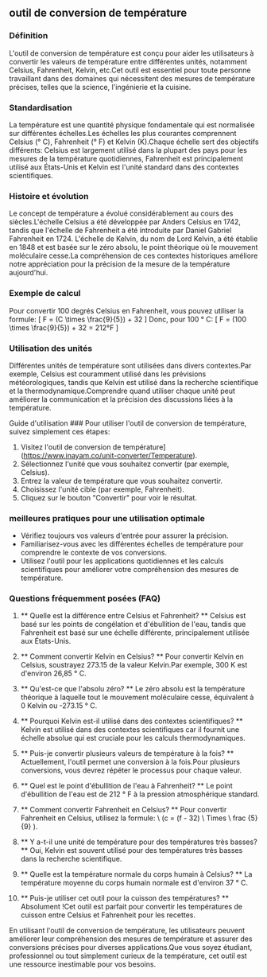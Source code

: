 ## outil de conversion de température

### Définition
L'outil de conversion de température est conçu pour aider les utilisateurs à convertir les valeurs de température entre différentes unités, notamment Celsius, Fahrenheit, Kelvin, etc.Cet outil est essentiel pour toute personne travaillant dans des domaines qui nécessitent des mesures de température précises, telles que la science, l'ingénierie et la cuisine.

### Standardisation
La température est une quantité physique fondamentale qui est normalisée sur différentes échelles.Les échelles les plus courantes comprennent Celsius (° C), Fahrenheit (° F) et Kelvin (K).Chaque échelle sert des objectifs différents: Celsius est largement utilisé dans la plupart des pays pour les mesures de la température quotidiennes, Fahrenheit est principalement utilisé aux États-Unis et Kelvin est l'unité standard dans des contextes scientifiques.

### Histoire et évolution
Le concept de température a évolué considérablement au cours des siècles.L'échelle Celsius a été développée par Anders Celsius en 1742, tandis que l'échelle de Fahrenheit a été introduite par Daniel Gabriel Fahrenheit en 1724. L'échelle de Kelvin, du nom de Lord Kelvin, a été établie en 1848 et est basée sur le zéro absolu, le point théorique où le mouvement moléculaire cesse.La compréhension de ces contextes historiques améliore notre appréciation pour la précision de la mesure de la température aujourd'hui.

### Exemple de calcul
Pour convertir 100 degrés Celsius en Fahrenheit, vous pouvez utiliser la formule:
\[ F = (C \times \frac{9}{5}) + 32 \]
Donc, pour 100 ° C:
\[ F = (100 \times \frac{9}{5}) + 32 = 212°F \]

### Utilisation des unités
Différentes unités de température sont utilisées dans divers contextes.Par exemple, Celsius est couramment utilisé dans les prévisions météorologiques, tandis que Kelvin est utilisé dans la recherche scientifique et la thermodynamique.Comprendre quand utiliser chaque unité peut améliorer la communication et la précision des discussions liées à la température.

Guide d'utilisation ###
Pour utiliser l'outil de conversion de température, suivez simplement ces étapes:
1. Visitez l'outil de conversion de température] (https://www.inayam.co/unit-converter/Temperature).
2. Sélectionnez l'unité que vous souhaitez convertir (par exemple, Celsius).
3. Entrez la valeur de température que vous souhaitez convertir.
4. Choisissez l'unité cible (par exemple, Fahrenheit).
5. Cliquez sur le bouton "Convertir" pour voir le résultat.

### meilleures pratiques pour une utilisation optimale
- Vérifiez toujours vos valeurs d'entrée pour assurer la précision.
- Familiarisez-vous avec les différentes échelles de température pour comprendre le contexte de vos conversions.
- Utilisez l'outil pour les applications quotidiennes et les calculs scientifiques pour améliorer votre compréhension des mesures de température.

### Questions fréquemment posées (FAQ)

1. ** Quelle est la différence entre Celsius et Fahrenheit? **
Celsius est basé sur les points de congélation et d'ébullition de l'eau, tandis que Fahrenheit est basé sur une échelle différente, principalement utilisée aux États-Unis.

2. ** Comment convertir Kelvin en Celsius? **
Pour convertir Kelvin en Celsius, soustrayez 273.15 de la valeur Kelvin.Par exemple, 300 K est d'environ 26,85 ° C.

3. ** Qu'est-ce que l'absolu zéro? **
Le zéro absolu est la température théorique à laquelle tout le mouvement moléculaire cesse, équivalent à 0 Kelvin ou -273.15 ° C.

4. ** Pourquoi Kelvin est-il utilisé dans des contextes scientifiques? **
Kelvin est utilisé dans des contextes scientifiques car il fournit une échelle absolue qui est cruciale pour les calculs thermodynamiques.

5. ** Puis-je convertir plusieurs valeurs de température à la fois? **
Actuellement, l'outil permet une conversion à la fois.Pour plusieurs conversions, vous devrez répéter le processus pour chaque valeur.

6. ** Quel est le point d'ébullition de l'eau à Fahrenheit? **
Le point d'ébullition de l'eau est de 212 ° F à la pression atmosphérique standard.

7. ** Comment convertir Fahrenheit en Celsius? **
Pour convertir Fahrenheit en Celsius, utilisez la formule: \ (c = (f - 32) \ Times \ frac {5} {9} \).

8. ** Y a-t-il une unité de température pour des températures très basses? **
Oui, Kelvin est souvent utilisé pour des températures très basses dans la recherche scientifique.

9. ** Quelle est la température normale du corps humain à Celsius? **
La température moyenne du corps humain normale est d'environ 37 ° C.

10. ** Puis-je utiliser cet outil pour la cuisson des températures? **
Absolument !Cet outil est parfait pour convertir les températures de cuisson entre Celsius et Fahrenheit pour les recettes.

En utilisant l'outil de conversion de température, les utilisateurs peuvent améliorer leur compréhension des mesures de température et assurer des conversions précises pour diverses applications.Que vous soyez étudiant, professionnel ou tout simplement curieux de la température, cet outil est une ressource inestimable pour vos besoins.